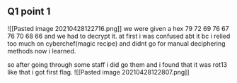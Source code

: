 
## Q1 point 1
![[Pasted image 20210428122716.png]]
we were given a hex 79 72 69 76 67 76 70 68 66 and we had to decrypt it.
at first i was confused abt it bc i relied too much on cyberchef(magic recipe) and didnt go for manual deciphering methods now i learned.

so after going through some staff i did go them and i found that it was rot13 
like that i got first flag.
![[Pasted image 20210428122807.png]]